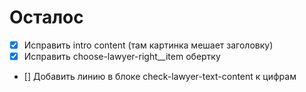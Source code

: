 # Осталос

- [x] Исправить intro content (там картинка мешает заголовку)
- [x] Исправить choose-lawyer-right__item обертку
- [] Добавить линию в блоке check-lawyer-text-content к цифрам
